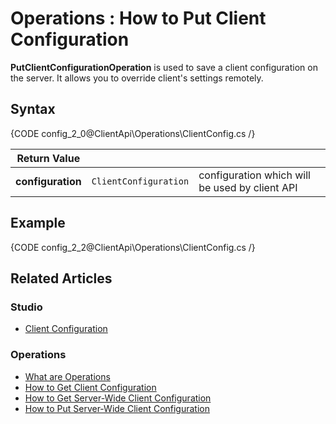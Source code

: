 ﻿# Operations : How to Put Client Configuration

**PutClientConfigurationOperation** is used to save a client configuration on the server. It allows you to override client's settings remotely. 

## Syntax

{CODE config_2_0@ClientApi\Operations\ClientConfig.cs /}

| Return Value | | |
| ------------- | ----- | ---- |
| **configuration** | `ClientConfiguration` | configuration which will be used by client API |

## Example

{CODE config_2_2@ClientApi\Operations\ClientConfig.cs /}

## Related Articles

### Studio

- [Client Configuration](../../../../studio/server/client-configuration)

### Operations

- [What are Operations](../../../../client-api/operations/what-are-operations)
- [How to Get Client Configuration](../../../../client-api/operations/maintenance/configuration/get-client-configuration)
- [How to Get Server-Wide Client Configuration](../../../../client-api/operations/server-wide/configuration/get-serverwide-client-configuration)
- [How to Put Server-Wide Client Configuration](../../../../client-api/operations/server-wide/configuration/put-serverwide-client-configuration)

